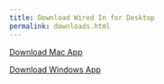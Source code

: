 ```yaml
---
title: Download Wired In for Desktop
permalink: downloads.html
---
```


<p><a class="downloadButton" href="https://s3-us-west-2.amazonaws.com/wired-in/Wired+In.zip" download="Wired In">Download Mac App</a></p>
<p><a class="downloadButton" href="https://s3-us-west-2.amazonaws.com/wired-in/Wired+In.zip" download="Wired In">Download Windows App</a></p>
